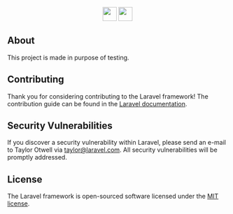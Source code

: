 <p align="center">
<img src="https://laravel.com/assets/img/components/logo-laravel.svg" width="32px">
<img src="https://www.shareicon.net/data/256x256/2015/09/11/99371_javascript_512x512.png" width="32px">
</p>

## About
    
This project is made in purpose of testing.

## Contributing

Thank you for considering contributing to the Laravel framework! The contribution guide can be found in the [Laravel documentation](https://laravel.com/docs/contributions).

## Security Vulnerabilities

If you discover a security vulnerability within Laravel, please send an e-mail to Taylor Otwell via [taylor@laravel.com](mailto:taylor@laravel.com). All security vulnerabilities will be promptly addressed.

## License

The Laravel framework is open-sourced software licensed under the [MIT license](https://opensource.org/licenses/MIT).
